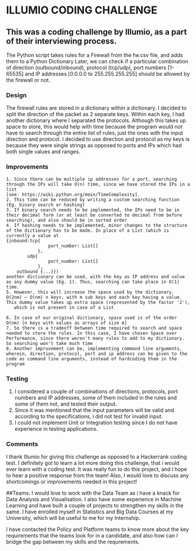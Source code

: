# ILLUMIO CODING CHALLENGE

## This was a coding challenge by Illumio, as a part of their interviewing process.

The Python script takes rules for a Firewall from the fw.csv file, and adds them to a Python Dictionary
Later, we can check if a particular combination of direction (outbound/inbound), protocol (tcp/udp), port numbers [1-65535] and IP addresses [0.0.0.0 to 255.255.255.255] should be allowed by the firewall or not.

### Design
The firewall rules are stored in a dictionary within a dictionary. I decided to split the direction of the packet as 2 separate keys. 
Within each key, I had another dictionary where I separated the protocols. 
Although this takes up space to store, this would help with time because the program would not have to search through the entire list of rules, just the ones with the input direction and protocol.
I decided to use direction and protocol as my keys is because they were single strings as opposed to ports and IPs which had both single values and ranges.

### Improvements
    1. Since there can be multiple ip addresses for a port, searching through the IPs will take O(n) time, since we have stored the IPs in a list
    [see: https://wiki.python.org/moin/TimeComplexity]. 
    2. This time can be reduced by writing a custom searching function (Eg. binary search or hashing)
    3. If binary search needs to be implemented, the IPs need to be in their decimal form (or at least be converted to decimal from before searching), and also should be in sorted order
    4. If hashing needs to be implemented, minor changes to the structure of the dictionary has to be made. In place of a List (which is currently a value at 
    {inbound:tcp{
                    port_number: List[]
                },
            udp{
                    port_number: List[]
                },
        outbound {...}})
    another dictionary can be used, with the key as IP address and value as any dummy value (Eg. 1). Thus, searching can take place in O(1) time.
    5. However, this will increase the space used by the dictionary. O(2nm) ~ O(nm) n keys, with m sub keys and each key having a value. This dummy value takes up extra space (represented by the factor '2'),
       which is not present in case of a List
    
    6. In case of our original dictionary, space used is of the order O(nm) [n keys with values as arrays of size m]
    7. So there is a tradeoff between time required to search and space needed to store the rules. In this case, I have chosen Space over Performance, since there weren't many rules to add to my dictionary. So searching won't take much time
    8. Another improvement can be, implementing command line arguments, wherein, direction, protocol, port and ip address can be given to the code as command line arguments, instead of hardcoding them in the program
    
### Testing
1. I considered a couple of combinations of directions, protocols, port numbers and IP addresses, some of them included in the rules and 
some of them not, and tested their output.
2. Since it was mentioned that the input parameters will be valid and according to the specifications, i did not test for invalid input.
3. I could not implement Unit or Integration testing since I do not have experience in testing applications.

### Comments
I thank Illumio for giving this challenge as opposed to a Hackerrank coding test. I definitely got to learn a lot more doing this challenge, that i would ever learn with a coding test.
It was really fun to do this project, and I hope to hear a positive response from the team! Also, I would love to discuss any shortcomings or improvements needed in this project!

##Teams:
I would love to work with the Data Team as i have a knack for Data Analysis and Visualisation. I also have some experience in Machine Learning and have built a couple of projects to strengthen my skills in the same.
I have enrolled myself in Statistics and Big Data Courses at my University, which will be useful to me for my Internship.

I have contacted the Policy and Platform teams to know more about the key requirements that the teams look for in a candidate, and also how can I bridge the gap between my skills and the requrements.

